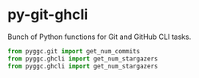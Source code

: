 # py-git-ghcli

Bunch of Python functions for Git and GitHub CLI tasks.

```python
from pyggc.git import get_num_commits
from pyggc.ghcli import get_num_stargazers
from pyggc.ghcli import get_num_stargazers

```